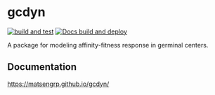 # gcdyn

[![build and test](https://github.com/matsengrp/gcdyn/actions/workflows/build-and-test.yml/badge.svg)](https://github.com/matsengrp/gcdyn/actions/workflows/build-and-test.yml) [![Docs build and deploy](https://github.com/matsengrp/gcdyn/actions/workflows/docs-build-and-deploy.yml/badge.svg)](https://github.com/matsengrp/gcdyn/actions/workflows/docs-build-and-deploy.yml)

A package for modeling affinity-fitness response in germinal centers.

## Documentation

https://matsengrp.github.io/gcdyn/
